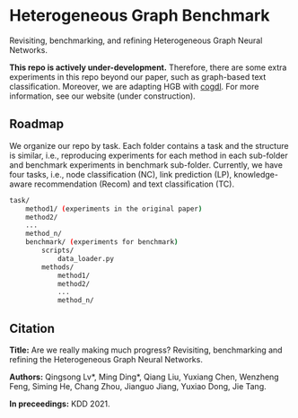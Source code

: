 # Heterogeneous Graph Benchmark

Revisiting, benchmarking, and refining Heterogeneous Graph Neural Networks.

**This repo is actively under-development.** Therefore, there are some extra experiments in this repo beyond our paper, such as graph-based text classification. Moreover, we are adapting HGB with [cogdl](https://github.com/THUDM/cogdl). For more information, see our website (under construction).

## Roadmap

We organize our repo by task. Each folder contains a task and the structure is similar, i.e., reproducing experiments for each method in each sub-folder and benchmark experiments in benchmark sub-folder. Currently, we have four tasks, i.e., node classification (NC), link prediction (LP), knowledge-aware recommendation (Recom) and text classification (TC).

```bash
task/
    method1/ (experiments in the original paper)
    method2/
    ...
    method_n/
    benchmark/ (experiments for benchmark)
        scripts/
            data_loader.py
        methods/
            method1/
            method2/
            ...
            method_n/
```

## Citation

**Title:** Are we really making much progress? Revisiting, benchmarking and refining the Heterogeneous Graph Neural Networks.

**Authors:** Qingsong Lv\*, Ming Ding\*, Qiang Liu, Yuxiang Chen, Wenzheng Feng, Siming He, Chang Zhou, Jianguo Jiang, Yuxiao Dong, Jie Tang.

**In preceedings:** KDD 2021.
